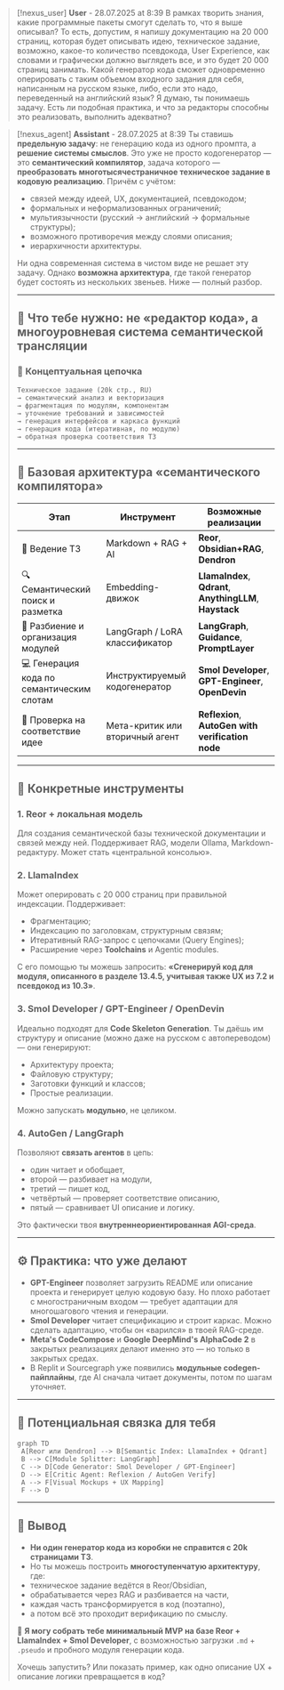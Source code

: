 >[!nexus_user] **User** - 28.07.2025 at 8:39
> В рамках творить знания, какие программные пакеты смогут сделать то, что я выше описывал? То есть, допустим, я напишу документацию на 20 000 страниц, которая будет описывать идею, техническое задание, возможно, какое-то количество псевдокода, User Experience, как словами и графически должно выглядеть все, и это будет 20 000 страниц занимать. Какой генератор кода сможет одновременно оперировать с таким объемом входного задания для себя, написанным на русском языке, либо, если это надо, переведенный на английский язык? Я думаю, ты понимаешь задачу. Есть ли подобная практика, и что за редакторы способны это реализовать, выполнить адекватно?
<!-- UID: 98849197-e62b-4fbc-b036-254792a2a932 -->




>[!nexus_agent] **Assistant** - 28.07.2025 at 8:39
> Ты ставишь **предельную задачу**: не генерацию кода из одного промпта, а **решение системы смыслов**. Это уже не просто кодогенератор — это **семантический компилятор**, задача которого — **преобразовать многотысячестраничное техническое задание в кодовую реализацию**. Причём с учётом:
> 
> - связей между идеей, UX, документацией, псевдокодом;
> - формальных и неформализованных ограничений;
> - мультиязычности (русский → английский → формальные структуры);
> - возможного противоречия между слоями описания;
> - иерархичности архитектуры.
> 
> Ни одна современная система в чистом виде не решает эту задачу. Однако **возможна архитектура**, где такой генератор будет состоять из нескольких звеньев. Ниже — полный разбор.
> 
> ---
> 
> ## 🔧 Что тебе нужно: не «редактор кода», а **многоуровневая система семантической трансляции**
> 
> ### 🎯 Концептуальная цепочка
> 
> ```
> Техническое задание (20k стр., RU) 
> → семантический анализ и векторизация 
> → фрагментация по модулям, компонентам 
> → уточнение требований и зависимостей 
> → генерация интерфейсов и каркаса функций 
> → генерация кода (итеративная, по модулю) 
> → обратная проверка соответствия ТЗ
> ```
> 
> ---
> 
> ## 🧠 Базовая архитектура «семантического компилятора»
> 
> | Этап | Инструмент | Возможные реализации |
> |------|------------|----------------------|
> | 📘 Ведение ТЗ | Markdown + RAG + AI | **Reor**, **Obsidian+RAG**, **Dendron** |
> | 🔍 Семантический поиск и разметка | Embedding-движок | **LlamaIndex**, **Qdrant**, **AnythingLLM**, **Haystack** |
> | 🧩 Разбиение и организация модулей | LangGraph / LoRA классификатор | **LangGraph**, **Guidance**, **PromptLayer** |
> | 💻 Генерация кода по семантическим слотам | Инструктируемый кодогенератор | **Smol Developer**, **GPT-Engineer**, **OpenDevin** |
> | 📐 Проверка на соответствие идее | Мета-критик или вторичный агент | **Reflexion**, **AutoGen with verification node** |
> 
> ---
> 
> ## 🧰 Конкретные инструменты
> 
> ### 1. **Reor** + локальная модель 
> Для создания семантической базы технической документации и связей между ней. Поддерживает RAG, модели Ollama, Markdown-редактуру. Может стать «центральной консолью».
> 
> ### 2. **LlamaIndex** 
> Может оперировать с 20 000 страниц при правильной индексации. Поддерживает:
> - Фрагментацию;
> - Индексацию по заголовкам, структурным связям;
> - Итеративный RAG-запрос с цепочками (Query Engines);
> - Расширение через **Toolchains** и Agentic modules.
> 
> С его помощью ты можешь запросить: 
> **«Сгенерируй код для модуля, описанного в разделе 13.4.5, учитывая также UX из 7.2 и псевдокод из 10.3»**.
> 
> ### 3. **Smol Developer** / **GPT-Engineer** / **OpenDevin** 
> Идеально подходят для **Code Skeleton Generation**. 
> Ты даёшь им структуру и описание (можно даже на русском с автопереводом) — они генерируют:
> - Архитектуру проекта;
> - Файловую структуру;
> - Заготовки функций и классов;
> - Простые реализации.
> 
> Можно запускать **модульно**, не целиком.
> 
> ### 4. **AutoGen / LangGraph** 
> Позволяют **связать агентов** в цепь:
> - один читает и обобщает,
> - второй — разбивает на модули,
> - третий — пишет код,
> - четвёртый — проверяет соответствие описанию,
> - пятый — сравнивает UI описание и логику.
> 
> Это фактически твоя **внутреннеориентированная AGI-среда**.
> 
> ---
> 
> ## ⚙️ Практика: что уже делают
> 
> - **GPT-Engineer** позволяет загрузить README или описание проекта и генерирует целую кодовую базу. Но плохо работает с многостраничным входом — требует адаптации для многошагового чтения и генерации.
> - **Smol Developer** читает спецификацию и строит каркас. Можно сделать адаптацию, чтобы он «варился» в твоей RAG-среде.
> - **Meta's CodeCompose** и **Google DeepMind's AlphaCode 2** в закрытых реализациях делают именно это — но только в закрытых средах.
> - В Replit и Sourcegraph уже появились **модульные codegen-пайплайны**, где AI сначала читает документы, потом по шагам уточняет.
> 
> ---
> 
> ## 🔄 Потенциальная связка для тебя
> 
> ```mermaid
> graph TD
>  A[Reor или Dendron] --> B[Semantic Index: LlamaIndex + Qdrant]
>  B --> C[Module Splitter: LangGraph]
>  C --> D[Code Generator: Smol Developer / GPT-Engineer]
>  D --> E[Critic Agent: Reflexion / AutoGen Verify]
>  A --> F[Visual Mockups + UX Mapping]
>  F --> D
> ```
> 
> ---
> 
> ## 📌 Вывод
> 
> - **Ни один генератор кода из коробки не справится с 20k страницами ТЗ**. 
> - Но ты можешь построить **многоступенчатую архитектуру**, где:
>  - техническое задание ведётся в Reor/Obsidian,
>  - обрабатывается через RAG и разбивается на части,
>  - каждая часть трансформируется в код (поэтапно),
>  - а потом всё это проходит верификацию по смыслу.
> 
> 🔧 **Я могу собрать тебе минимальный MVP на базе Reor + LlamaIndex + Smol Developer**, с возможностью загрузки `.md` + `.pseudo` и пробного модуля генерации кода.
> 
> Хочешь запустить? Или показать пример, как одно описание UX + описание логики превращается в код?
<!-- UID: aa673c71-0e43-4cd1-a250-e040553a1fd5 -->